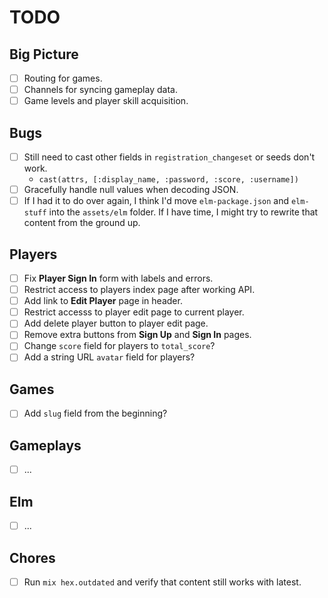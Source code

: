 # TODO

## Big Picture

- [ ] Routing for games.
- [ ] Channels for syncing gameplay data.
- [ ] Game levels and player skill acquisition.

## Bugs

- [ ] Still need to cast other fields in `registration_changeset` or seeds
      don't work.
  - `cast(attrs, [:display_name, :password, :score, :username])`
- [ ] Gracefully handle null values when decoding JSON.
- [ ] If I had it to do over again, I think I'd move `elm-package.json` and
      `elm-stuff` into the `assets/elm` folder. If I have time, I might try to
      rewrite that content from the ground up.

## Players

- [ ] Fix **Player Sign In** form with labels and errors.
- [ ] Restrict access to players index page after working API.
- [ ] Add link to **Edit Player** page in header.
- [ ] Restrict accesss to player edit page to current player.
- [ ] Add delete player button to player edit page.
- [ ] Remove extra buttons from **Sign Up** and **Sign In** pages.
- [ ] Change `score` field for players to `total_score`?
- [ ] Add a string URL `avatar` field for players?

## Games

- [ ] Add `slug` field from the beginning?

## Gameplays

- [ ] ...

## Elm

- [ ] ...

## Chores

- [ ] Run `mix hex.outdated` and verify that content still works with latest.